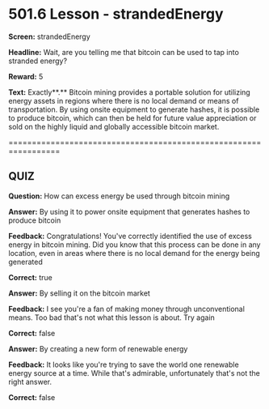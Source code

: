 # 501.6 Lesson - strandedEnergy

**Screen:** strandedEnergy

**Headline:** Wait, are you telling me that bitcoin can be used to tap into stranded energy?

**Reward:** 5

**Text:** Exactly**.** Bitcoin mining provides a portable solution for utilizing energy assets in regions where there is no local demand or means of transportation. By using onsite equipment to generate hashes, it is possible to produce bitcoin, which can then be held for future value appreciation or sold on the highly liquid and globally accessible bitcoin market.


=================================================================

## QUIZ

**Question:** How can excess energy be used through bitcoin mining


**Answer:** By using it to power onsite equipment that generates hashes to produce bitcoin

**Feedback:** Congratulations! You&#x27;ve correctly identified the use of excess energy in bitcoin mining. Did you know that this process can be done in any location, even in areas where there is no local demand for the energy being generated

**Correct:** true

**Answer:** By selling it on the bitcoin market

**Feedback:** I see you&#x27;re a fan of making money through unconventional means. Too bad that&#x27;s not what this lesson is about. Try again

**Correct:** false

**Answer:** By creating a new form of renewable energy

**Feedback:** It looks like you&#x27;re trying to save the world one renewable energy source at a time. While that&#x27;s admirable, unfortunately that&#x27;s not the right answer.

**Correct:** false


<figure><img src="../.gitbook/assets/501-06.png" alt=""><figcaption></figcaption></figure>

